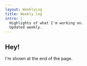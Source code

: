 ```yaml
---
layout: WeeklyLog
title: Weekly log
intro: |
  Highlights of what I'm working on.
  Updated weekly.
---
```


## Hey!

I'm shown at the end of the page.
